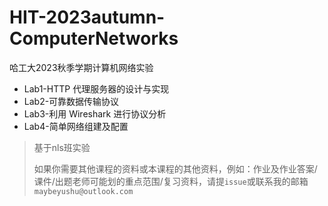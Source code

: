 # HIT-2023autumn-ComputerNetworks
哈工大2023秋季学期计算机网络实验

* Lab1-HTTP 代理服务器的设计与实现
* Lab2-可靠数据传输协议
* Lab3-利用 Wireshark 进行协议分析
* Lab4-简单网络组建及配置

> 基于nls班实验
> 
> 如果你需要其他课程的资料或本课程的其他资料，例如：作业及作业答案/课件/出题老师可能划的重点范围/复习资料，请提`issue`或联系我的邮箱`maybeyushu@outlook.com`
